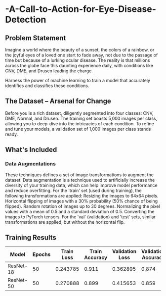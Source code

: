 # -A-Call-to-Action-for-Eye-Disease-Detection

## Problem Statement

Imagine a world where the beauty of a sunset, the colors of a rainbow, or the joyful eyes of a loved one start to fade away, not due to the passage of time but because of a lurking ocular disease. The reality is that millions across the globe face this daunting experience daily, with conditions like CNV, DME, and Drusen leading the charge.

Harness the power of machine learning to train a model that accurately identifies and classifies these conditions.

## The Dataset – Arsenal for Change

Before you is a rich dataset, diligently segmented into four classes: CNV, DME, Normal, and Drusen. The training set boasts 5,000 images per class, allowing you to deep-dive into the intricacies of each condition. To refine and tune your models, a validation set of 1,000 images per class stands ready.

## What's Included

### Data Augmentations

These techniques defines a set of image transformations to augment the dataset. Data augmentation is a technique used to artificially increase the diversity of your training data, which can help improve model performance and reduce overfitting.
For the 'train' set (used during training), the following transformations are applied:
Resizing the images to 64x64 pixels.
Horizontal flipping of images with a 30% probability (50% chance of being flipped).
Random rotation of images up to 30 degrees.
Normalizing the pixel values with a mean of 0.5 and a standard deviation of 0.5.
Converting the images to PyTorch tensors.
For the 'val' (validation) and 'test' sets, similar transformations are applied, but without the horizontal flip.


## Training Results

| Model     | Epochs | Train Loss | Train Accuracy | Validation Loss | Validation Accuracy |
|-----------|--------|------------|----------------|-----------------|---------------------|
| ResNet-18 | 50     | 0.243785   | 0.911          | 0.362895        | 0.874               |
| ResNet-50 | 50     | 0.270888   | 0.899          | 0.415653        | 0.859               |
